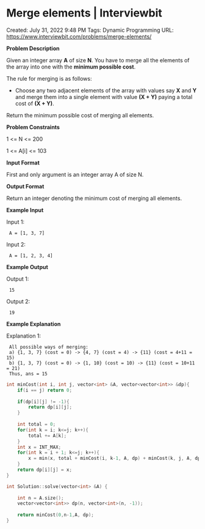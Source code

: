 # Merge elements | Interviewbit

Created: July 31, 2022 9:48 PM
Tags: Dynamic Programming
URL: https://www.interviewbit.com/problems/merge-elements/

**Problem Description**

Given an integer array **A** of size **N**. You have to merge all the elements of the array into one with the **minimum possible cost**.

The rule for merging is as follows:

- Choose any two adjacent elements of the array with values say **X** and **Y** and merge them into a single element with value **(X + Y)** paying a total cost of **(X + Y)**.

Return the minimum possible cost of merging all elements.

**Problem Constraints**

1 <= N <= 200

1 <= A[i] <= 103

**Input Format**

First and only argument is an integer array A of size N.

**Output Format**

Return an integer denoting the minimum cost of merging all elements.

**Example Input**

Input 1:

```
 A = [1, 3, 7]
```

Input 2:

```
 A = [1, 2, 3, 4]
```

**Example Output**

Output 1:

```
 15
```

Output 2:

```
 19
```

**Example Explanation**

Explanation 1:

```
 All possible ways of merging:
 a) {1, 3, 7} (cost = 0) -> {4, 7} (cost = 4) -> {11} (cost = 4+11 = 15)
 b) {1, 3, 7} (cost = 0) -> {1, 10} (cost = 10) -> {11} (cost = 10+11 = 21)
 Thus, ans = 15
```

```cpp
int minCost(int i, int j, vector<int> &A, vector<vector<int>> &dp){
    if(i == j) return 0;
    
    if(dp[i][j] != -1){
        return dp[i][j];
    }
    
    int total = 0;
    for(int k = i; k<=j; k++){
        total += A[k];
    }
    int x = INT_MAX;
    for(int k = i + 1; k<=j; k++){
        x = min(x, total + minCost(i, k-1, A, dp) + minCost(k, j, A, dp));
    }
    return dp[i][j] = x;
}

int Solution::solve(vector<int> &A) {
    
    int n = A.size();
    vector<vector<int>> dp(n, vector<int>(n, -1));
    
    return minCost(0,n-1,A, dp);
}
```